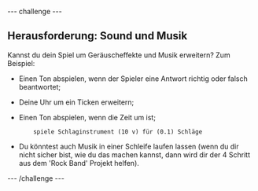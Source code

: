 \--- challenge \---

## Herausforderung: Sound und Musik

Kannst du dein Spiel um Geräuscheffekte und Musik erweitern? Zum Beispiel:

+ Einen Ton abspielen, wenn der Spieler eine Antwort richtig oder falsch beantwortet;
+ Deine Uhr um ein Ticken erweitern;
+ Einen Ton abspielen, wenn die Zeit um ist;
    
    ```blocks
        spiele Schlaginstrument (10 v) für (0.1) Schläge
    ```

+ Du könntest auch Musik in einer Schleife laufen lassen (wenn du dir nicht sicher bist, wie du das machen kannst, dann wird dir der 4 Schritt aus dem 'Rock Band' Projekt helfen).

\--- /challenge \---